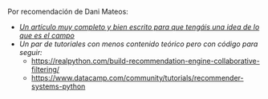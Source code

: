 Por recomendación de Dani Mateos:
- [*Un artículo muy completo y bien escrito para que tengáis una idea de lo que es el campo*](https://towardsdatascience.com/introduction-to-recommender-systems-6c66cf15ada)
- *Un par de tutoriales con menos contenido teórico pero con código para seguir:*
  - https://realpython.com/build-recommendation-engine-collaborative-filtering/
  - https://www.datacamp.com/community/tutorials/recommender-systems-python
